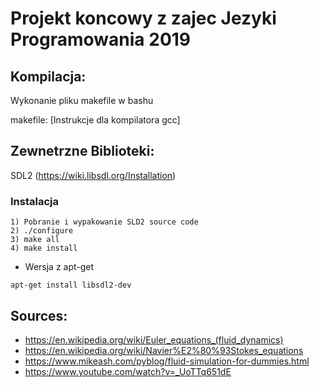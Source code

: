 # Projekt koncowy z zajec Jezyki Programowania 2019

## Kompilacja:

  Wykonanie pliku makefile w bashu

  makefile: [Instrukcje dla kompilatora gcc]
 
## Zewnetrzne Biblioteki:

  SDL2 (https://wiki.libsdl.org/Installation)

### Instalacja
```
1) Pobranie i wypakowanie SLD2 source code
2) ./configure
3) make all
4) make install  
```
* Wersja z apt-get
```
apt-get install libsdl2-dev
```

## Sources:

* https://en.wikipedia.org/wiki/Euler_equations_(fluid_dynamics)
* https://en.wikipedia.org/wiki/Navier%E2%80%93Stokes_equations
* https://www.mikeash.com/pyblog/fluid-simulation-for-dummies.html
* https://www.youtube.com/watch?v=_UoTTq651dE